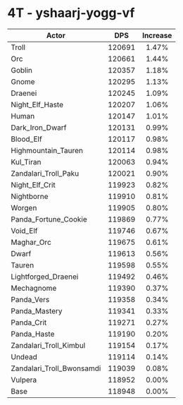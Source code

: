 # 4T - yshaarj-yogg-vf
| Actor | DPS | Increase |
|---|:---:|:---:|
|Troll|120691|1.47%|
|Orc|120661|1.44%|
|Goblin|120357|1.18%|
|Gnome|120295|1.13%|
|Draenei|120245|1.09%|
|Night_Elf_Haste|120207|1.06%|
|Human|120147|1.01%|
|Dark_Iron_Dwarf|120131|0.99%|
|Blood_Elf|120117|0.98%|
|Highmountain_Tauren|120114|0.98%|
|Kul_Tiran|120063|0.94%|
|Zandalari_Troll_Paku|120021|0.90%|
|Night_Elf_Crit|119923|0.82%|
|Nightborne|119910|0.81%|
|Worgen|119905|0.80%|
|Panda_Fortune_Cookie|119869|0.77%|
|Void_Elf|119746|0.67%|
|Maghar_Orc|119675|0.61%|
|Dwarf|119613|0.56%|
|Tauren|119598|0.55%|
|Lightforged_Draenei|119492|0.46%|
|Mechagnome|119390|0.37%|
|Panda_Vers|119358|0.34%|
|Panda_Mastery|119341|0.33%|
|Panda_Crit|119271|0.27%|
|Panda_Haste|119190|0.20%|
|Zandalari_Troll_Kimbul|119154|0.17%|
|Undead|119114|0.14%|
|Zandalari_Troll_Bwonsamdi|119039|0.08%|
|Vulpera|118952|0.00%|
|Base|118948|0.00%|
